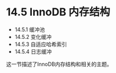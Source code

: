 # 14.5 InnoDB 内存结构
* 14.5.1  缓冲池
* 14.5.2  变化缓冲
* 14.5.3  自适应哈希索引
* 14.5.4  日志缓冲

这一节描述了InnoDB内存结构和相关的主题。